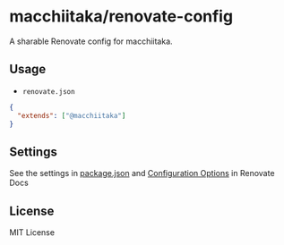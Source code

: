 # macchiitaka/renovate-config

A sharable Renovate config for macchiitaka.

## Usage

- `renovate.json`

```json
{
  "extends": ["@macchiitaka"]
}
```

## Settings

See the settings in [package.json](https://github.com/macchiitaka/renovate-config/blob/main/package.json) and [Configuration Options](https://renovatebot.com/docs/configuration-options/) in Renovate Docs

## License

MIT License
